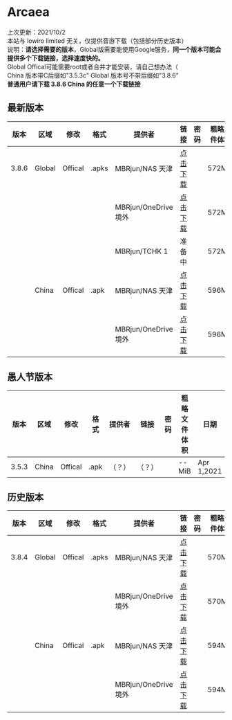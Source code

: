 # Arcaea    
上次更新：2021/10/2  
本站与 lowiro limited 无关，仅提供音游下载（包括部分历史版本）  
说明：**请选择需要的版本**，Global版需要能使用Google服务，**同一个版本可能会提供多个下载链接，选择速度快的。**  
Global Offical可能需要root或者合并才能安装，请自己想办法（  
China 版本带C后缀如"3.5.3c" Global 版本号不带后缀如"3.8.6"  
**普通用户请下载 3.8.6 China 的任意一个下载链接**
## 最新版本 

|  版本   | 区域  | 修改  | 格式  | 提供者  | 链接  | 密码  | 粗略文件体积  | 日期  |  
|  ----  | ----  | ----  | ----  | ----  | ----  | ----  | ----  | ----  |  
|3.8.6|Global|Offical|.apks|MBRjun/NAS 天津|[点击下载](http://router.mbrjun.com:30090/#s/7Z64jVIQ)||572MiB|Sep 29,2021  
|||||MBRjun/OneDrive 境外|[点击下载](https://download.mbrjun.cn/%E9%9F%B3%E6%B8%B8/Arcaea/3.8.6/Arcaea_3.8.6.apks)||572MiB|Sep 29,2021
|||||MBRjun/TCHK 1|准备中||572MiB|Sep 29,2021 
||China|Offical|.apk|MBRjun/NAS 天津|[点击下载](http://router.mbrjun.com:30090/#s/7Z62XgTQ)||596MiB|Sep 29,2021  
|||||MBRjun/OneDrive 境外|[点击下载](https://download.mbrjun.cn/%E9%9F%B3%E6%B8%B8/Arcaea/3.8.6/Arcaea_3.8.6c.apk)||596MiB|Sep 29,2021 

## 愚人节版本

|  版本   | 区域  | 修改  | 格式  | 提供者  | 链接  | 密码  | 粗略文件体积  | 日期  |  
|  ----  | ----  | ----  | ----  | ----  | ----  | ----  | ----  | ----  |  
|3.5.3|China|Offical|.apk|（？）|（？）||--MiB|Apr 1,2021 

## 历史版本

|  版本   | 区域  | 修改  | 格式  | 提供者  | 链接  | 密码  | 粗略文件体积  | 日期  |  
|  ----  | ----  | ----  | ----  | ----  | ----  | ----  | ----  | ----  |  
|3.8.4|Global|Offical|.apks|MBRjun/NAS 天津|[点击下载](http://router.mbrjun.com:30090/#s/7Zv5DtBQ)||570MiB|  
|||||MBRjun/OneDrive 境外|[点击下载](https://download.mbrjun.cn/%E9%9F%B3%E6%B8%B8/Arcaea/3.8.4/Arcaea_3.8.4.apks)||570MiB| 
||China|Offical|.apk|MBRjun/NAS 天津|[点击下载](http://router.mbrjun.com:30090/#s/7ZvvB08Q)||594MiB|  
|||||MBRjun/OneDrive 境外|[点击下载](https://download.mbrjun.cn/%E9%9F%B3%E6%B8%B8/Arcaea/3.8.4c/arcaea_3.8.4c.apk)||594MiB| 
